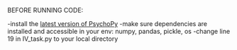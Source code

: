 BEFORE RUNNING CODE:

-install the [latest version of PsychoPy](https://www.psychopy.org/)
-make sure dependencies are installed and accessible in your env: numpy, pandas, pickle, os
-change line 19 in IV_task.py to your local directory


